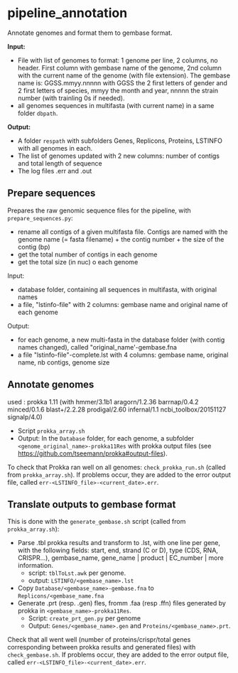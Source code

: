 # pipeline_annotation
Annotate genomes and format them to gembase format.  

**Input:**
- File with list of genomes to format: 1 genome per line, 2 columns, no header. First column with gembase name of the genome, 2nd column with the current name of the genome (with file extension). The gembase name is: GGSS.mmyy.nnnnn with GGSS the 2 first letters of gender and 2 first letters of species, mmyy the month and year, nnnnn the strain number (with trainling 0s if needed).
- all genomes sequences in multifasta (with current name) in a same folder `dbpath`.

**Output:**
- A folder `respath` with subfolders Genes, Replicons, Proteins, LSTINFO with all genomes in each.
- The list of genomes updated with 2 new columns: number of contigs and total length of sequence
- The log files .err and .out

## Prepare sequences
Prepares the raw genomic sequence files for the pipeline, with `prepare_sequences.py`:
- rename all contigs of a given multifasta file. Contigs are named with the genome name (= fasta filename) + the contig number + the size of the contig (bp)
- get the total number of contigs in each genome
- get the total size (in nuc) o each genome

Input: 
- database folder, containing all sequences in multifasta, with original names
- a file, "lstinfo-file" with 2 columns: gembase name and original name of each genome

Output: 
- for each genome, a new multi-fasta in the database folder (with contig names changed), called "original_name'-gembase.fna
- a file "lstinfo-file"-complete.lst with 4 columns: gembase name, original name, nb contigs, genome size

## Annotate genomes
used :
prokka 1.11 (with hmmer/3.1b1 aragorn/1.2.36 barrnap/0.4.2 minced/0.1.6 blast+/2.2.28 prodigal/2.60 infernal/1.1 ncbi_toolbox/20151127 signalp/4.0)

- Script `prokka_array.sh`
- Output: In the `Database` folder, for each genome, a subfolder `<genome_original_name>-prokka11Res` with prokka output files (see https://github.com/tseemann/prokka#output-files).

To check that Prokka ran well on all genomes: `check_prokka_run.sh` (called from `prokka_array.sh`). If problems occur, they are added to the error output file, called `err-<LSTINFO_file>-<current_date>.err`.


## Translate outputs to gembase format

This is done with the `generate_gembase.sh` script (called from `prokka_array.sh`):
- Parse .tbl prokka results and transform to .lst, with one line per gene, with the following fields: start, end, strand (C or D), type (CDS, RNA, CRISPR...), gembase_name, gene_name | product | EC_number | more information.
    + script: `tblToLst.awk` per genome.
    + output: `LSTINFO/<gembase_name>.lst`
- Copy `Database/<gembase_name>-gembase.fna` to `Replicons/<gembase_name.fna`
- Generate .prt (resp. .gen) fles, fromm .faa (resp .ffn) files generated by prokka in `<gembase_name>-prokka11Res`.
    + Script: `create_prt_gen.py` per genome
    + Output: `Genes/<gembase_name>.gen` and `Proteins/<gembase_name>.prt`.

Check that all went well (number of proteins/crispr/total genes corresponding between prokka results and generated files) with `check_gembase.sh`. If problems occur, they are added to the error output file, called `err-<LSTINFO_file>-<current_date>.err`.
